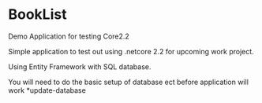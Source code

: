 # BookList
Demo Application for testing Core2.2

Simple application to test out using .netcore 2.2 for upcoming work project.

Using Entity Framework with SQL database.

You will need to do the basic setup of database ect before application will work
*update-database


